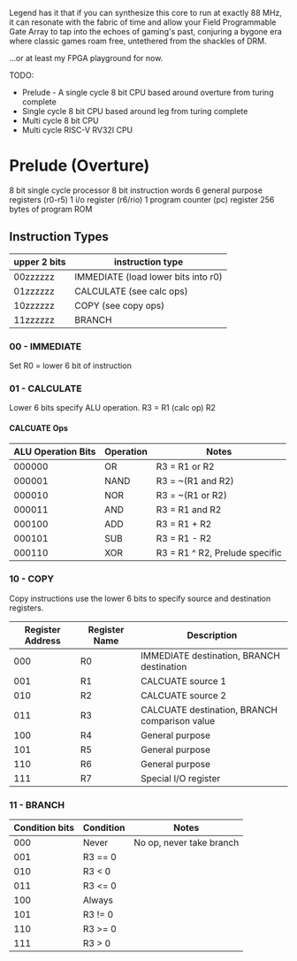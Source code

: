 Legend has it that if you can synthesize this core to run at exactly 88 MHz, it
can resonate with the fabric of time and allow your Field Programmable Gate
Array to tap into the echoes of gaming's past, conjuring a bygone era where
classic games roam free, untethered from the shackles of DRM.

...or at least my FPGA playground for now.


TODO:

* Prelude - A single cycle 8 bit CPU based around overture from turing complete
* Single cycle 8 bit CPU based around leg from turing complete
* Multi cycle 8 bit CPU
* Multi cycle RISC-V RV32I CPU


# Prelude (Overture)
8 bit single cycle processor
8 bit instruction words
6 general purpose registers (r0-r5)
1 i/o register (r6/rio)
1 program counter (pc) register
256 bytes of program ROM

## Instruction Types
upper 2 bits|instruction type
-|-
00zzzzzz|IMMEDIATE (load lower bits into r0)
01zzzzzz|CALCULATE (see calc ops)
10zzzzzz|COPY (see copy ops)
11zzzzzz|BRANCH

### 00 - IMMEDIATE
Set R0 = lower 6 bit of instruction

### 01 - CALCULATE
Lower 6 bits specify ALU operation. R3 = R1 (calc op) R2

#### CALCUATE Ops
ALU Operation Bits|Operation|Notes
-|-|-
000000|OR|R3 = R1 or R2
000001|NAND|R3 = ~(R1 and R2)
000010|NOR|R3 = ~(R1 or R2)
000011|AND|R3 = R1 and R2
000100|ADD|R3 = R1 + R2
000101|SUB|R3 = R1 - R2
000110|XOR|R3 = R1 ^ R2, Prelude specific

### 10 - COPY
Copy instructions use the lower 6 bits to specify source and destination registers.

Register Address|Register Name|Description
-|-|-
000|R0|IMMEDIATE destination, BRANCH destination
001|R1|CALCUATE source 1
010|R2|CALCUATE source 2
011|R3|CALCUATE destination, BRANCH comparison value
100|R4|General purpose
101|R5|General purpose
110|R6|General purpose
111|R7|Special I/O register

### 11 - BRANCH
Condition bits|Condition|Notes
-|-|-
000|Never|No op, never take branch
001|R3 ==  0
010|R3 < 0
011|R3 <= 0
100|Always
101|R3 != 0
110|R3 >= 0
111|R3 > 0
